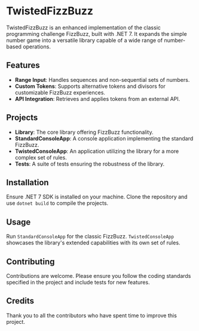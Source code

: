 # TwistedFizzBuzz

TwistedFizzBuzz is an enhanced implementation of the classic programming challenge FizzBuzz, built with .NET 7. It expands the simple number game into a versatile library capable of a wide range of number-based operations.

## Features
- **Range Input**: Handles sequences and non-sequential sets of numbers.
- **Custom Tokens**: Supports alternative tokens and divisors for customizable FizzBuzz experiences.
- **API Integration**: Retrieves and applies tokens from an external API.

## Projects
- **Library**: The core library offering FizzBuzz functionality.
- **StandardConsoleApp**: A console application implementing the standard FizzBuzz.
- **TwistedConsoleApp**: An application utilizing the library for a more complex set of rules.
- **Tests**: A suite of tests ensuring the robustness of the library.

## Installation
Ensure .NET 7 SDK is installed on your machine. Clone the repository and use `dotnet build` to compile the projects.

## Usage
Run `StandardConsoleApp` for the classic FizzBuzz. `TwistedConsoleApp` showcases the library's extended capabilities with its own set of rules.

## Contributing
Contributions are welcome. Please ensure you follow the coding standards specified in the project and include tests for new features.

## Credits
Thank you to all the contributors who have spent time to improve this project.

